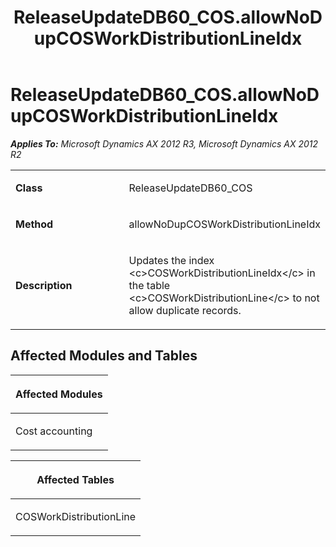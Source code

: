 ﻿---
title: ReleaseUpdateDB60_COS.allowNoDupCOSWorkDistributionLineIdx
TOCTitle: ReleaseUpdateDB60_COS.allowNoDupCOSWorkDistributionLineIdx
ms:assetid: ac20e013-f510-c4ee-4e77-c74b5c91ddb7
ms:mtpsurl: https://msdn.microsoft.com/en-us/library/JJ686497(v=AX.60)
ms:contentKeyID: 49710452
ms.date: 05/18/2015
mtps_version: v=AX.60
---

# ReleaseUpdateDB60\_COS.allowNoDupCOSWorkDistributionLineIdx 


_**Applies To:** Microsoft Dynamics AX 2012 R3, Microsoft Dynamics AX 2012 R2_

<table>
<colgroup>
<col style="width: 50%" />
<col style="width: 50%" />
</colgroup>
<tbody>
<tr class="odd">
<td><p><strong>Class</strong></p></td>
<td><p>ReleaseUpdateDB60_COS</p></td>
</tr>
<tr class="even">
<td><p><strong>Method</strong></p></td>
<td><p>allowNoDupCOSWorkDistributionLineIdx</p></td>
</tr>
<tr class="odd">
<td><p><strong>Description</strong></p></td>
<td><p>Updates the index &lt;c&gt;COSWorkDistributionLineIdx&lt;/c&gt; in the table &lt;c&gt;COSWorkDistributionLine&lt;/c&gt; to not allow duplicate records.</p></td>
</tr>
</tbody>
</table>


## Affected Modules and Tables

<table>
<colgroup>
<col style="width: 100%" />
</colgroup>
<thead>
<tr class="header">
<th><p>Affected Modules</p></th>
</tr>
</thead>
<tbody>
<tr class="odd">
<td><p>Cost accounting</p></td>
</tr>
</tbody>
</table>


<table>
<colgroup>
<col style="width: 100%" />
</colgroup>
<thead>
<tr class="header">
<th><p>Affected Tables</p></th>
</tr>
</thead>
<tbody>
<tr class="odd">
<td><p>COSWorkDistributionLine</p></td>
</tr>
</tbody>
</table>

  


